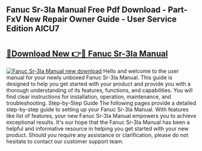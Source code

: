 ## Fanuc Sr-3Ia Manual Free Pdf Download - Part-FxV New Repair Owner Guide - User Service Edition AlCU7

# <h2><a href="http://bc12806.oget.top/?id=Fanuc+Sr-3Ia+Manual">🔗Download New 👉🔴 Fanuc Sr-3Ia Manual</a></h2>

[![Fanuc Sr-3Ia Manual new download](https://i.imgur.com/5g1atiW.png)](http://bc12806.oget.top/?id=Fanuc+Sr-3Ia+Manual)
Hello and welcome to the user manual for your newly unboxed Fanuc Sr-3Ia Manual. This guide is designed to help you get started with your product and provide you with a thorough understanding of its features, functions, and capabilities. You will find clear instructions for installation, operation, maintenance, and troubleshooting. Step-by-Step Guide The following pages provide a detailed step-by-step guide to setting up your Fanuc Sr-3Ia Manual. With features like list of features, your new Fanuc Sr-3Ia Manual empowers you to achieve exceptional results. It's our hope that the Fanuc Sr-3Ia Manual has been a helpful and informative resource in helping you get started with your new product. Should you require any assistance or clarification, please do not hesitate to contact our customer support team.
